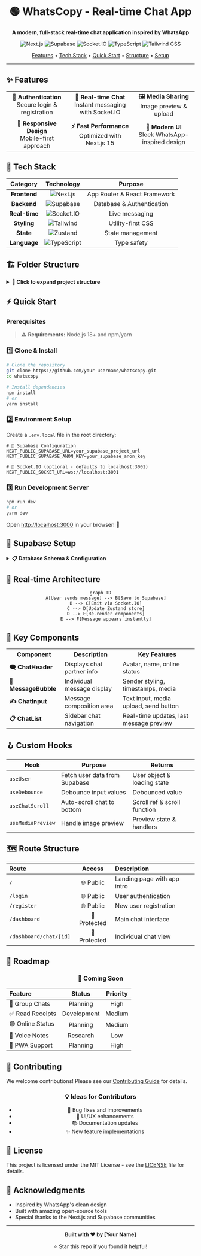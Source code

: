 <div align="center">

# 🟢 WhatsCopy - Real-time Chat App

<p align="center">
  <strong>A modern, full-stack real-time chat application inspired by WhatsApp</strong>
</p>

<p align="center">
  <img src="https://img.shields.io/badge/Next.js-15-black?style=for-the-badge&logo=next.js&logoColor=white" alt="Next.js">
  <img src="https://img.shields.io/badge/Supabase-3ECF8E?style=for-the-badge&logo=supabase&logoColor=white" alt="Supabase">
  <img src="https://img.shields.io/badge/Socket.io-010101?style=for-the-badge&logo=socket.io&logoColor=white" alt="Socket.IO">
  <img src="https://img.shields.io/badge/TypeScript-007ACC?style=for-the-badge&logo=typescript&logoColor=white" alt="TypeScript">
  <img src="https://img.shields.io/badge/Tailwind_CSS-38B2AC?style=for-the-badge&logo=tailwind-css&logoColor=white" alt="Tailwind CSS">
</p>

<p align="center">
  <a href="#-features">Features</a> •
  <a href="#-tech-stack">Tech Stack</a> •
  <a href="#-quick-start">Quick Start</a> •
  <a href="#-folder-structure">Structure</a> •
  <a href="#-setup">Setup</a>
</p>

---

</div>

## ✨ Features

<table>
  <tr>
    <td align="center"><strong>🔐 Authentication</strong><br>Secure login & registration</td>
    <td align="center"><strong>💬 Real-time Chat</strong><br>Instant messaging with Socket.IO</td>
    <td align="center"><strong>🖼️ Media Sharing</strong><br>Image preview & upload</td>
  </tr>
  <tr>
    <td align="center"><strong>📱 Responsive Design</strong><br>Mobile-first approach</td>
    <td align="center"><strong>⚡ Fast Performance</strong><br>Optimized with Next.js 15</td>
    <td align="center"><strong>🎨 Modern UI</strong><br>Sleek WhatsApp-inspired design</td>
  </tr>
</table>

## 🚀 Tech Stack

<div align="center">

| **Category** | **Technology** | **Purpose** |
|:---:|:---:|:---:|
| **Frontend** | ![Next.js](https://img.shields.io/badge/Next.js-15-black?style=flat-square&logo=next.js) | App Router & React Framework |
| **Backend** | ![Supabase](https://img.shields.io/badge/Supabase-3ECF8E?style=flat-square&logo=supabase) | Database & Authentication |
| **Real-time** | ![Socket.IO](https://img.shields.io/badge/Socket.io-010101?style=flat-square&logo=socket.io) | Live messaging |
| **Styling** | ![Tailwind](https://img.shields.io/badge/Tailwind-38B2AC?style=flat-square&logo=tailwind-css) | Utility-first CSS |
| **State** | ![Zustand](https://img.shields.io/badge/Zustand-FF6B6B?style=flat-square) | State management |
| **Language** | ![TypeScript](https://img.shields.io/badge/TypeScript-007ACC?style=flat-square&logo=typescript) | Type safety |

</div>

## 🏗️ Folder Structure

<details>
<summary><strong>📂 Click to expand project structure</strong></summary>

```
📦 whatscopy/
├── 📁 app/
│   ├── 📁 (auth)/                    # 🔐 Authentication routes
│   │   ├── 📄 login/page.tsx         # Login form
│   │   └── 📄 register/page.tsx      # Registration form
│   ├── 📁 (dashboard)/               # 💬 Main chat interface
│   │   ├── 📄 page.tsx               # Dashboard home
│   │   ├── 📄 layout.tsx             # Dashboard layout
│   │   └── 📄 chat/[chatID]/page.tsx # Individual chat page
│   ├── 📄 page.tsx                   # 🏠 Landing page
│   └── 📄 layout.tsx                 # 🌐 Global layout
│
├── 📁 components/
│   ├── 📁 Chat/                      # 💬 Chat-related components
│   │   ├── 📄 ChatHeader.tsx         # Chat header with user info
│   │   ├── 📄 ChatInput.tsx          # Message input field
│   │   ├── 📄 MessageList.tsx        # Messages container
│   │   └── 📄 MessageBubble.tsx      # Individual message bubble
│   └── 📁 Sidebar/                   # 📋 Sidebar components
│       ├── 📄 ChatList.tsx           # List of all chats
│       └── 📄 UserItem.tsx           # User list item
│
├── 📁 hooks/                         # 🪝 Custom React hooks
│   ├── 📄 useDebounce.ts             # Input debouncing
│   ├── 📄 useUser.ts                 # User data fetching
│   ├── 📄 useChatScroll.ts           # Auto-scroll chat
│   └── 📄 useMediaPreview.ts         # Media preview logic
│
├── 📁 lib/                           # 🛠️ Utility libraries
│   ├── 📄 supabase.ts                # Supabase client config
│   ├── 📄 socket.ts                  # Socket.IO setup
│   └── 📄 formatDate.ts              # Date formatting utils
│
├── 📁 store/                         # 🗃️ Zustand state management
│   ├── 📄 useUserStore.ts            # User state
│   └── 📄 useChatStore.ts            # Chat state
│
├── 📁 types/                         # 📝 TypeScript definitions
│   ├── 📄 user.ts                    # User types
│   ├── 📄 message.ts                 # Message types
│   └── 📄 chat.ts                    # Chat types
│
└── 📁 middleware/                    # 🛡️ Auth middleware
    └── 📄 authMiddleware.ts          # Route protection
```

</details>

## ⚡ Quick Start

### Prerequisites

> ⚠️ **Requirements:** Node.js 18+ and npm/yarn

### 1️⃣ Clone & Install

```bash
# Clone the repository
git clone https://github.com/your-username/whatscopy.git
cd whatscopy

# Install dependencies
npm install
# or
yarn install
```

### 2️⃣ Environment Setup

Create a `.env.local` file in the root directory:

```env
# 🔐 Supabase Configuration
NEXT_PUBLIC_SUPABASE_URL=your_supabase_project_url
NEXT_PUBLIC_SUPABASE_ANON_KEY=your_supabase_anon_key

# 🔌 Socket.IO (optional - defaults to localhost:3001)
NEXT_PUBLIC_SOCKET_URL=ws://localhost:3001
```

### 3️⃣ Run Development Server

```bash
npm run dev
# or
yarn dev
```

Open [http://localhost:3000](http://localhost:3000) in your browser! 🎉

## 🔧 Supabase Setup

<details>
<summary><strong>📋 Database Schema & Configuration</strong></summary>

### Step 1: Create Supabase Project
1. Go to [Supabase](https://supabase.com) and create a new project
2. Wait for the project to be ready

### Step 2: Database Tables

Execute these SQL commands in your Supabase SQL editor:

```sql
-- Users table
CREATE TABLE users (
  id UUID DEFAULT gen_random_uuid() PRIMARY KEY,
  email VARCHAR UNIQUE NOT NULL,
  username VARCHAR UNIQUE NOT NULL,
  avatar TEXT,
  created_at TIMESTAMP DEFAULT NOW()
);

-- Chats table
CREATE TABLE chats (
  id UUID DEFAULT gen_random_uuid() PRIMARY KEY,
  members UUID[] NOT NULL,
  created_at TIMESTAMP DEFAULT NOW()
);

-- Messages table
CREATE TABLE messages (
  id UUID DEFAULT gen_random_uuid() PRIMARY KEY,
  chat_id UUID REFERENCES chats(id) ON DELETE CASCADE,
  sender_id UUID REFERENCES users(id) ON DELETE CASCADE,
  text TEXT,
  media_url TEXT,
  timestamp TIMESTAMP DEFAULT NOW()
);
```

### Step 3: Enable Realtime
1. Go to **Database** → **Replication**
2. Enable realtime for the `messages` table

### Step 4: Authentication
1. Go to **Authentication** → **Settings**
2. Enable **Email** provider
3. Configure your site URL

</details>

## 🔄 Real-time Architecture

<div align="center">

```mermaid
graph TD
    A[User sends message] --> B[Save to Supabase]
    B --> C[Emit via Socket.IO]
    C --> D[Update Zustand store]
    D --> E[Re-render components]
    E --> F[Message appears instantly]
```

</div>

## 🧩 Key Components

<table>
  <tr>
    <th>Component</th>
    <th>Description</th>
    <th>Key Features</th>
  </tr>
  <tr>
    <td><strong>🗨️ ChatHeader</strong></td>
    <td>Displays chat partner info</td>
    <td>Avatar, name, online status</td>
  </tr>
  <tr>
    <td><strong>💭 MessageBubble</strong></td>
    <td>Individual message display</td>
    <td>Sender styling, timestamps, media</td>
  </tr>
  <tr>
    <td><strong>✍️ ChatInput</strong></td>
    <td>Message composition area</td>
    <td>Text input, media upload, send button</td>
  </tr>
  <tr>
    <td><strong>📋 ChatList</strong></td>
    <td>Sidebar chat navigation</td>
    <td>Real-time updates, last message preview</td>
  </tr>
</table>

## 🪝 Custom Hooks

| Hook | Purpose | Returns |
|------|---------|---------|
| `useUser` | Fetch user data from Supabase | User object & loading state |
| `useDebounce` | Debounce input values | Debounced value |
| `useChatScroll` | Auto-scroll chat to bottom | Scroll ref & scroll function |
| `useMediaPreview` | Handle image preview | Preview state & handlers |

## 🗺️ Route Structure

<div align="center">

| Route | Access | Description |
|:------|:------:|:------------|
| `/` | 🌐 Public | Landing page with app intro |
| `/login` | 🌐 Public | User authentication |
| `/register` | 🌐 Public | New user registration |
| `/dashboard` | 🔐 Protected | Main chat interface |
| `/dashboard/chat/[id]` | 🔐 Protected | Individual chat view |

</div>

## 🔮 Roadmap

<div align="center">

### 🚧 Coming Soon

| Feature | Status | Priority |
|:--------|:------:|:--------:|
| 👥 Group Chats | Planning | High |
| ✅ Read Receipts | Development | Medium |
| 🟢 Online Status | Planning | Medium |
| 🎵 Voice Notes | Research | Low |
| 📱 PWA Support | Planning | High |

</div>

## 🤝 Contributing

We welcome contributions! Please see our [Contributing Guide](CONTRIBUTING.md) for details.

<div align="center">

### 💡 Ideas for Contributors

- 🐛 Bug fixes and improvements
- 🎨 UI/UX enhancements  
- 📚 Documentation updates
- ✨ New feature implementations

</div>

## 📄 License

This project is licensed under the MIT License - see the [LICENSE](LICENSE) file for details.

## 🙏 Acknowledgments

- Inspired by WhatsApp's clean design
- Built with amazing open-source tools
- Special thanks to the Next.js and Supabase communities

---

<div align="center">

**Built with ❤️ by [Your Name]**

⭐ Star this repo if you found it helpful!

</div>
